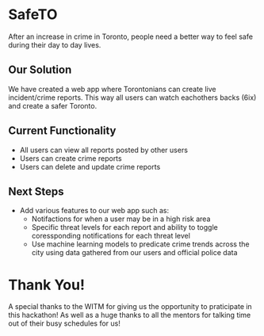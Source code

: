 # SafeTO
After an increase in crime in Toronto, people need a better way to feel safe during their day to day lives.

## Our Solution
We have created a web app where Torontonians can create live incident/crime reports. This way all users can watch eachothers backs (6ix) and create a safer Toronto.

## Current Functionality
- All users can view all reports posted by other users
- Users can create crime reports
- Users can delete and update crime reports

## Next Steps
- Add various features to our web app such as:
    - Notifactions for when a user may be in a high risk area
    - Specific threat levels for each report and ability to toggle coressponding notifications for each threat level
    - Use machine learning models to predicate crime trends across the city using data gathered from our users and official police data

# Thank You!
A special thanks to the WITM for giving us the opportunity to praticipate in this hackathon! As well as a huge thanks to all the mentors for talking time out of their busy schedules for us!
